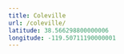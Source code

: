 ```yaml
---
title: Coleville
url: /coleville/
latitude: 38.566298800000006
longitude: -119.50711190000001
---
```

